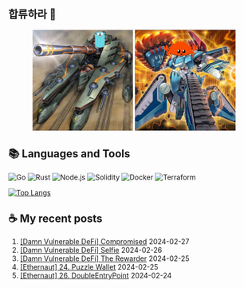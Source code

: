 ## 합류하라 🤝

<div align="center">
    <img src="https://github.com/piatoss3612/piatoss3612/blob/main/assets/go.png" alt="합류하라-go" width="40%" height="auto">
    <img src="https://github.com/piatoss3612/piatoss3612/blob/main/assets/rust.png" alt="합류하라-rust" width="40%" height="auto">
</div>

## 📚 Languages and Tools

![Go](https://img.shields.io/badge/Go-00ADD8?style=for-the-badge&logo=go&logoColor=white)
![Rust](https://img.shields.io/badge/Rust-000000?style=for-the-badge&logo=rust&logoColor=white)
![Node.js](https://img.shields.io/badge/Node.js-43853D?style=for-the-badge&logo=node.js&logoColor=white)
![Solidity](https://img.shields.io/badge/solidity-363636?style=for-the-badge&logo=solidity&logoColor=white)
![Docker](https://img.shields.io/badge/docker-%230db7ed.svg?style=for-the-badge&logo=docker&logoColor=white)
![Terraform](https://img.shields.io/badge/terraform-%235835CC.svg?style=for-the-badge&logo=terraform&logoColor=white)

[![Top Langs](https://github-readme-stats.vercel.app/api/top-langs/?username=piatoss3612&layout=compact)](https://github.com/piatoss3612/github-readme-stats)

## ☕ My recent posts

1. [[Damn Vulnerable DeFi] Compromised](https://piatoss3612.tistory.com/144) 2024-02-27
2. [[Damn Vulnerable DeFi] Selfie](https://piatoss3612.tistory.com/143) 2024-02-26
3. [[Damn Vulnerable DeFi] The Rewarder](https://piatoss3612.tistory.com/142) 2024-02-25
4. [[Ethernaut] 24. Puzzle Wallet](https://piatoss3612.tistory.com/141) 2024-02-25
5. [[Ethernaut] 26. DoubleEntryPoint](https://piatoss3612.tistory.com/140) 2024-02-24